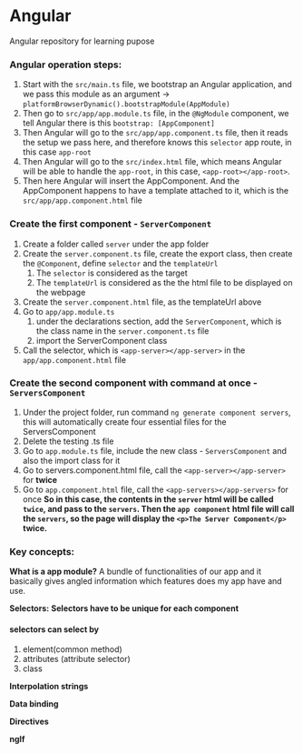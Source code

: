 # Angular
Angular repository for learning pupose

### Angular operation steps:

1. Start with the `src/main.ts` file, we bootstrap an Angular application, and we pass this module as an argument -> `platformBrowserDynamic().bootstrapModule(AppModule)`
2. Then go to `src/app/app.module.ts` file, in the `@NgModule` component, we tell Angular there is this `bootstrap: [AppComponent]`
3. Then Angular will go to the `src/app/app.component.ts` file, then it reads the setup we pass here, and therefore knows this `selector` app route, in this case `app-root`
4. Then Angular will go to the `src/index.html` file, which means Angular will be able to handle the `app-root`, in this case, `<app-root></app-root>`. 
5. Then here Angular will insert the AppComponent. And the AppComponent happens to have a template attached to it, which is the `src/app/app.component.html` file   
   
### Create the first component - `ServerComponent`

1. Create a folder called `server` under the app folder
2. Create the `server.component.ts` file, create the export class, then create the `@Component`, define `selector` and the `templateUrl`
   1. The `selector` is considered as the target
   2. The `templateUrl` is considered as the the html file to be displayed on the webpage
3. Create the `server.component.html` file, as the templateUrl above
4. Go to `app/app.module.ts`
   1. under the declarations section, add the `ServerComponent`, which is the class name in the `server.component.ts` file
   2. import the ServerComponent class
5. Call the selector, which is `<app-server></app-server>` in the `app/app.component.html` file


### Create the second component with command at once - `ServersComponent`

1. Under the project folder, run command `ng generate component servers`, this will automatically create four essential files for the ServersComponent
2. Delete the testing .ts file
3. Go to `app.module.ts` file, include the new class - `ServersComponent` and also the import class for it
4. Go to servers.component.html file, call the `<app-server></app-server>` for **twice**
5. Go to `app.component.html` file, call the `<app-servers></app-servers>` for once
**So in this case, the contents in the `server` html will be called `twice`, and pass to the `servers`. Then the `app component` html file will call the `servers`, so the page will display the `<p>The Server Component</p>` twice.**   

### Key concepts:

**What is a app module?** A bundle of functionalities of our app and it basically gives angled information which features does my app have and use.

**Selectors:** 
   **Selectors have to be unique for each component**
   #### selectors can select by 
   1. element(common method)
   2. attributes (attribute selector)
   3. class

**Interpolation strings**

**Data binding**

**Directives**

**ngIf**